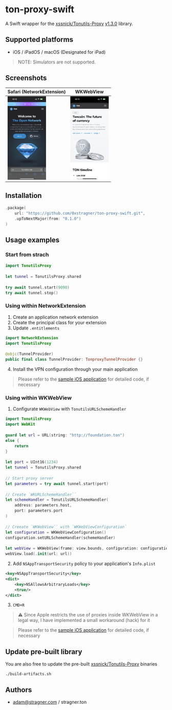 # ton-proxy-swift

A Swift wrapper for the [xssnick/Tonutils-Proxy](https://github.com/xssnick/Tonutils-Proxy) [v1.3.0](https://github.com/xssnick/Tonutils-Proxy/releases/tag/v1.3.0) library.

## Supported platforms

- iOS / iPadOS / macOS (Designated for iPad)

> NOTE: Simulators are not supported.

## Screenshots

| Safari (NetworkExtension)                                                                                              | WKWebView                                                                                                              |
| ---------------------------------------------------------------------------------------------------------------------- | ---------------------------------------------------------------------------------------------------------------------- |
| <img width="120" alt="image" src="https://github.com/0xstragner/ton-proxy-swift/blob/main/Screenshots/0.PNG?raw=true"> | <img width="120" alt="image" src="https://github.com/0xstragner/ton-proxy-swift/blob/main/Screenshots/1.PNG?raw=true"> |

## Installation

```swift
.package(
    url: "https://github.com/0xstragner/ton-proxy-swift.git",
    .upToNextMajor(from: "0.1.0")
)
```

## Usage examples

### Start from strach

```swift
import TonutilsProxy

let tunnel = TonutilsProxy.shared

try await tunnel.start(9090)
try await tunnel.stop()
```

### Using within NetworkExtension

1. Create an application network extension
2. Create the principal class for your extension
3. Update `.entitlements`

```swift
import NetworkExtension
import TonutilsProxy

@objc(TunnelProvider)
public final class TunnelProvider: TonproxyTunnelProvider {}
```

4. Install the VPN configuration through your main application

> Please refer to the [sample iOS application](https://github.com/0xstragner/ton-proxy-application) for detailed code, if necessary

### Using within WKWebView

1. Configurate `WKWebView` with `TonutilsURLSchemeHandler`

```swift
import TonutilsProxy
import WebKit

guard let url = URL(string: "http://foundation.ton")
else {
    return
}

let port = UInt16(1234)
let tunnel = TonutilsProxy.shared

// Start proxy server
let parameters = try await tunnel.start(port)

// Create `WKURLSchemeHandler``
let schemeHandler = TonutilsURLSchemeHandler(
    address: parameters.host,
    port: parameters.port
)

// Creeate `WKWebView`` with `WKWebViewConfiguration`
let configuration = WKWebViewConfiguration()
configuration.setURLSchemeHandler(schemeHandler)

let webView = WKWebView(frame: view.bounds, configuration: configuration)
webView.load(.init(url: url))
```

2. Add `NSAppTransportSecurity` policy to your application's `Info.plist`

```xml
<key>NSAppTransportSecurity</key>
<dict>
    <key>NSAllowsArbitraryLoads</key>
    <true/>
</dict>
```

3. `CMD+R`

> :warning: Since Apple restricts the use of proxies inside WKWebView in a legal way, I have implemented a small workaround (hack) for it

> Please refer to the [sample iOS application](https://github.com/0xstragner/ton-proxy-application) for detailed code, if necessary

## Update pre-built library

You are also free to update the pre-built [xssnick/Tonutils-Proxy](https://github.com/xssnick/Tonutils-Proxy) binaries

```shell
./build-artifacts.sh
```

## Authors

- adam@stragner.com / stragner.ton
